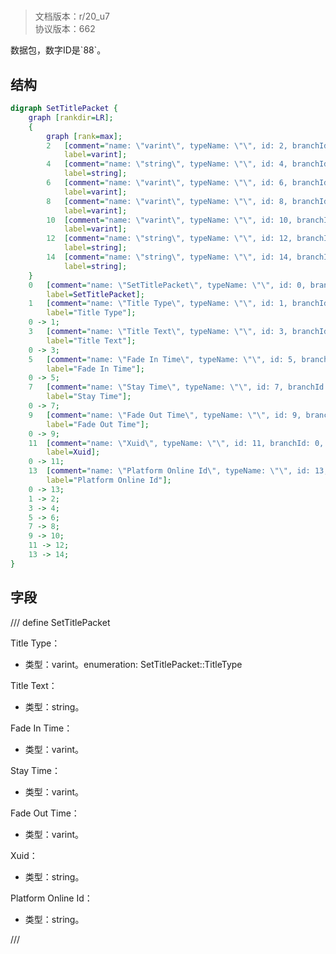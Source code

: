 # <!-- md:samp SetTitlePacket -->

> 文档版本：r/20_u7<br/>协议版本：662

<!-- md:samp SetTitlePacket -->数据包，数字ID是`88`。

## 结构

```dot
digraph SetTitlePacket {
	graph [rankdir=LR];
	{
		graph [rank=max];
		2	[comment="name: \"varint\", typeName: \"\", id: 2, branchId: 0, recurseId: -1, attributes: 512, notes: \"\"",
			label=varint];
		4	[comment="name: \"string\", typeName: \"\", id: 4, branchId: 0, recurseId: -1, attributes: 512, notes: \"\"",
			label=string];
		6	[comment="name: \"varint\", typeName: \"\", id: 6, branchId: 0, recurseId: -1, attributes: 512, notes: \"\"",
			label=varint];
		8	[comment="name: \"varint\", typeName: \"\", id: 8, branchId: 0, recurseId: -1, attributes: 512, notes: \"\"",
			label=varint];
		10	[comment="name: \"varint\", typeName: \"\", id: 10, branchId: 0, recurseId: -1, attributes: 512, notes: \"\"",
			label=varint];
		12	[comment="name: \"string\", typeName: \"\", id: 12, branchId: 0, recurseId: -1, attributes: 512, notes: \"\"",
			label=string];
		14	[comment="name: \"string\", typeName: \"\", id: 14, branchId: 0, recurseId: -1, attributes: 512, notes: \"\"",
			label=string];
	}
	0	[comment="name: \"SetTitlePacket\", typeName: \"\", id: 0, branchId: 88, recurseId: -1, attributes: 0, notes: \"\"",
		label=SetTitlePacket];
	1	[comment="name: \"Title Type\", typeName: \"\", id: 1, branchId: 0, recurseId: -1, attributes: 0, notes: \"enumeration: SetTitlePacket::TitleType\"",
		label="Title Type"];
	0 -> 1;
	3	[comment="name: \"Title Text\", typeName: \"\", id: 3, branchId: 0, recurseId: -1, attributes: 0, notes: \"\"",
		label="Title Text"];
	0 -> 3;
	5	[comment="name: \"Fade In Time\", typeName: \"\", id: 5, branchId: 0, recurseId: -1, attributes: 0, notes: \"\"",
		label="Fade In Time"];
	0 -> 5;
	7	[comment="name: \"Stay Time\", typeName: \"\", id: 7, branchId: 0, recurseId: -1, attributes: 0, notes: \"\"",
		label="Stay Time"];
	0 -> 7;
	9	[comment="name: \"Fade Out Time\", typeName: \"\", id: 9, branchId: 0, recurseId: -1, attributes: 0, notes: \"\"",
		label="Fade Out Time"];
	0 -> 9;
	11	[comment="name: \"Xuid\", typeName: \"\", id: 11, branchId: 0, recurseId: -1, attributes: 0, notes: \"\"",
		label=Xuid];
	0 -> 11;
	13	[comment="name: \"Platform Online Id\", typeName: \"\", id: 13, branchId: 0, recurseId: -1, attributes: 0, notes: \"\"",
		label="Platform Online Id"];
	0 -> 13;
	1 -> 2;
	3 -> 4;
	5 -> 6;
	7 -> 8;
	9 -> 10;
	11 -> 12;
	13 -> 14;
}

```

## 字段

/// define
SetTitlePacket

Title Type：<!-- md:samp varint -->

- 类型：varint。enumeration: SetTitlePacket::TitleType

Title Text：<!-- md:samp string -->

- 类型：string。

Fade In Time：<!-- md:samp varint -->

- 类型：varint。

Stay Time：<!-- md:samp varint -->

- 类型：varint。

Fade Out Time：<!-- md:samp varint -->

- 类型：varint。

Xuid：<!-- md:samp string -->

- 类型：string。

Platform Online Id：<!-- md:samp string -->

- 类型：string。


///
